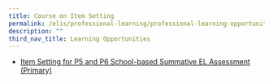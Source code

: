 ```yaml
---
title: Course on Item Setting
permalink: /elis/professional-learning/professional-learning-opportunities/courses-on-item-setting/
description: ""
third_nav_title: Learning Opportunities
---
```

*   [Item Setting for P5 and P6 School-based Summative EL Assessment (Primary)](/elis/professional-learning/professional-learning-opportunities/item-setting-for-p5-and-p6/)